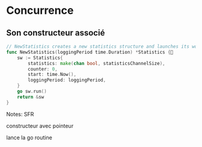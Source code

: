 <!-- .slide: class="with-code-bg-dark" -->

# Concurrence

## Son constructeur associé

```go
// NewStatistics creates a new statistics structure and launches its worker routine
func NewStatistics(loggingPeriod time.Duration) *Statistics {
    sw := Statistics{
        statistics: make(chan bool, statisticsChannelSize),
        counter: 0,
        start: time.Now(),
        loggingPeriod: loggingPeriod,
    }
    go sw.run()
    return &sw
}
```

Notes:
SFR

constructeur avec pointeur

lance la go routine
